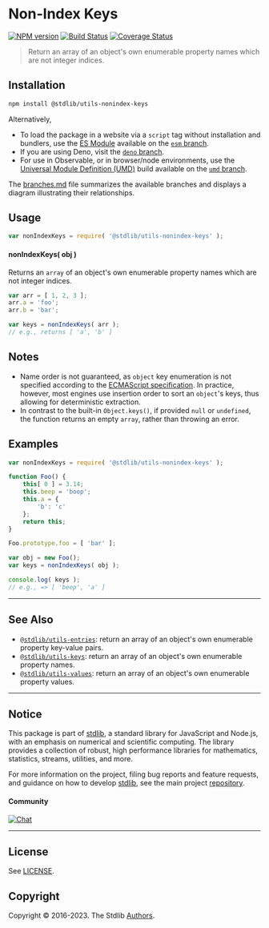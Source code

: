 <!--

@license Apache-2.0

Copyright (c) 2019 The Stdlib Authors.

Licensed under the Apache License, Version 2.0 (the "License");
you may not use this file except in compliance with the License.
You may obtain a copy of the License at

   http://www.apache.org/licenses/LICENSE-2.0

Unless required by applicable law or agreed to in writing, software
distributed under the License is distributed on an "AS IS" BASIS,
WITHOUT WARRANTIES OR CONDITIONS OF ANY KIND, either express or implied.
See the License for the specific language governing permissions and
limitations under the License.

-->

# Non-Index Keys

[![NPM version][npm-image]][npm-url] [![Build Status][test-image]][test-url] [![Coverage Status][coverage-image]][coverage-url] <!-- [![dependencies][dependencies-image]][dependencies-url] -->

> Return an array of an object's own enumerable property names which are not integer indices.

<section class="installation">

## Installation

```bash
npm install @stdlib/utils-nonindex-keys
```

Alternatively,

-   To load the package in a website via a `script` tag without installation and bundlers, use the [ES Module][es-module] available on the [`esm` branch][esm-url].
-   If you are using Deno, visit the [`deno` branch][deno-url].
-   For use in Observable, or in browser/node environments, use the [Universal Module Definition (UMD)][umd] build available on the [`umd` branch][umd-url].

The [branches.md][branches-url] file summarizes the available branches and displays a diagram illustrating their relationships.

</section>

<section class="usage">

## Usage

```javascript
var nonIndexKeys = require( '@stdlib/utils-nonindex-keys' );
```

#### nonIndexKeys( obj )

Returns an `array` of an object's own enumerable property names which are not integer indices.

```javascript
var arr = [ 1, 2, 3 ];
arr.a = 'foo';
arr.b = 'bar';

var keys = nonIndexKeys( arr );
// e.g., returns [ 'a', 'b' ]
```

</section>

<!-- /.usage -->

<section class="notes">

## Notes

-   Name order is not guaranteed, as `object` key enumeration is not specified according to the [ECMAScript specification][ecma-262-for-in]. In practice, however, most engines use insertion order to sort an `object`'s keys, thus allowing for deterministic extraction.
-   In contrast to the built-in `Object.keys()`, if provided `null` or `undefined`, the function returns an empty `array`, rather than throwing an error.

</section>

<!-- /.notes -->

<section class="examples">

## Examples

<!-- eslint no-undef: "error" -->

```javascript
var nonIndexKeys = require( '@stdlib/utils-nonindex-keys' );

function Foo() {
    this[ 0 ] = 3.14;
    this.beep = 'boop';
    this.a = {
        'b': 'c'
    };
    return this;
}

Foo.prototype.foo = [ 'bar' ];

var obj = new Foo();
var keys = nonIndexKeys( obj );

console.log( keys );
// e.g., => [ 'beep', 'a' ]
```

</section>

<!-- /.examples -->

<!-- Section for related `stdlib` packages. Do not manually edit this section, as it is automatically populated. -->

<section class="related">

* * *

## See Also

-   <span class="package-name">[`@stdlib/utils-entries`][@stdlib/utils/entries]</span><span class="delimiter">: </span><span class="description">return an array of an object's own enumerable property key-value pairs.</span>
-   <span class="package-name">[`@stdlib/utils-keys`][@stdlib/utils/keys]</span><span class="delimiter">: </span><span class="description">return an array of an object's own enumerable property names.</span>
-   <span class="package-name">[`@stdlib/utils-values`][@stdlib/utils/values]</span><span class="delimiter">: </span><span class="description">return an array of an object's own enumerable property values.</span>

</section>

<!-- /.related -->

<!-- Section for all links. Make sure to keep an empty line after the `section` element and another before the `/section` close. -->


<section class="main-repo" >

* * *

## Notice

This package is part of [stdlib][stdlib], a standard library for JavaScript and Node.js, with an emphasis on numerical and scientific computing. The library provides a collection of robust, high performance libraries for mathematics, statistics, streams, utilities, and more.

For more information on the project, filing bug reports and feature requests, and guidance on how to develop [stdlib][stdlib], see the main project [repository][stdlib].

#### Community

[![Chat][chat-image]][chat-url]

---

## License

See [LICENSE][stdlib-license].


## Copyright

Copyright &copy; 2016-2023. The Stdlib [Authors][stdlib-authors].

</section>

<!-- /.stdlib -->

<!-- Section for all links. Make sure to keep an empty line after the `section` element and another before the `/section` close. -->

<section class="links">

[npm-image]: http://img.shields.io/npm/v/@stdlib/utils-nonindex-keys.svg
[npm-url]: https://npmjs.org/package/@stdlib/utils-nonindex-keys

[test-image]: https://github.com/stdlib-js/utils-nonindex-keys/actions/workflows/test.yml/badge.svg?branch=main
[test-url]: https://github.com/stdlib-js/utils-nonindex-keys/actions/workflows/test.yml?query=branch:main

[coverage-image]: https://img.shields.io/codecov/c/github/stdlib-js/utils-nonindex-keys/main.svg
[coverage-url]: https://codecov.io/github/stdlib-js/utils-nonindex-keys?branch=main

<!--

[dependencies-image]: https://img.shields.io/david/stdlib-js/utils-nonindex-keys.svg
[dependencies-url]: https://david-dm.org/stdlib-js/utils-nonindex-keys/main

-->

[chat-image]: https://img.shields.io/gitter/room/stdlib-js/stdlib.svg
[chat-url]: https://app.gitter.im/#/room/#stdlib-js_stdlib:gitter.im

[stdlib]: https://github.com/stdlib-js/stdlib

[stdlib-authors]: https://github.com/stdlib-js/stdlib/graphs/contributors

[umd]: https://github.com/umdjs/umd
[es-module]: https://developer.mozilla.org/en-US/docs/Web/JavaScript/Guide/Modules

[deno-url]: https://github.com/stdlib-js/utils-nonindex-keys/tree/deno
[umd-url]: https://github.com/stdlib-js/utils-nonindex-keys/tree/umd
[esm-url]: https://github.com/stdlib-js/utils-nonindex-keys/tree/esm
[branches-url]: https://github.com/stdlib-js/utils-nonindex-keys/blob/main/branches.md

[stdlib-license]: https://raw.githubusercontent.com/stdlib-js/utils-nonindex-keys/main/LICENSE

[ecma-262-for-in]: https://262.ecma-international.org/5.1/#sec-12.6.4

<!-- <related-links> -->

[@stdlib/utils/entries]: https://github.com/stdlib-js/utils-entries

[@stdlib/utils/keys]: https://github.com/stdlib-js/utils-keys

[@stdlib/utils/values]: https://github.com/stdlib-js/utils-values

<!-- </related-links> -->

</section>

<!-- /.links -->
